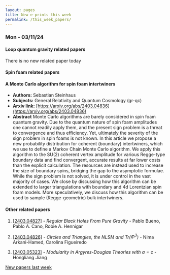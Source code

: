 ```yaml
---
layout: pages
title: New e-prints this week
permalink: /this_week_papers/
---
```




### Mon - 03/11/24

#### Loop quantum gravity related papers

There is no new related paper today 

#### Spin foam related papers

#### **A Monte Carlo algorithm for spin foam intertwiners**
 - **Authors:** Sebastian Steinhaus
 - **Subjects:** General Relativity and Quantum Cosmology (gr-qc)
 - **Arxiv link:** [https://arxiv.org/abs/2403.04836](https://arxiv.org/abs/2403.04836)
 - **Abstract**
 Monte Carlo algorithms are barely considered in spin foam quantum gravity. Due to the quantum nature of spin foam amplitudes one cannot readily apply them, and the present sign problem is a threat to convergence and thus efficiency. Yet, ultimately the severity of the sign problem in spin foams is not known. In this article we propose a new probability distribution for coherent (boundary) intertwiners, which we use to define a Markov Chain Monte Carlo algorithm. We apply this algorithm to the SU(2) coherent vertex amplitude for various Regge-type boundary data and find convergent, accurate results at far lower costs than the explicit calculation. The resources are instead used to increase the size of boundary spins, bridging the gap to the asymptotic formulae. While the sign problem is not solved, it is under control in the vast majority of cases. We close by discussing how this algorithm can be extended to larger triangulations with boundary and 4d Lorentzian spin foam models. More speculatively, we discuss how this algorithm can be used to sample (Regge-geometric) bulk intertwiners. 



#### Other related papers

1. [[2403.04827]](https://arxiv.org/abs/2403.04827) - *Regular Black Holes From Pure Gravity* - Pablo Bueno, Pablo A. Cano, Robie A. Hennigar

1. [[2403.04826]](https://arxiv.org/abs/2403.04826) - *Circles and Triangles, the NLSM and Tr($Φ^3$)* - Nima Arkani-Hamed, Carolina Figueiredo

1. [[2403.05323]](https://arxiv.org/abs/2403.05323) - *Modularity in Argyres-Douglas Theories with $a=c$* - Hongliang Jiang






[New papers last week]({{site.url}}/archived/weekly/pre-prints/2024/03/11/archived_weekly_papers.html)